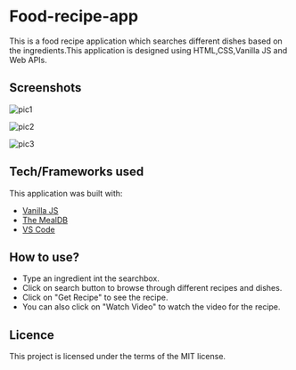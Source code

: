 # Food-recipe-app
This is a food recipe application which searches different dishes based on the ingredients.This application is designed using HTML,CSS,Vanilla JS and Web APIs.


<h2>Screenshots</h2>

![pic1](https://user-images.githubusercontent.com/65944388/123517714-35d2bb80-d6c0-11eb-8ad0-313422c563c2.PNG)

![pic2](https://user-images.githubusercontent.com/65944388/123517720-3ec38d00-d6c0-11eb-88c6-34d8db42a384.PNG)

![pic3](https://user-images.githubusercontent.com/65944388/123517725-45520480-d6c0-11eb-9ec6-261049411344.PNG)



## Tech/Frameworks used
This application was built with:

- [Vanilla JS](https://developer.mozilla.org/en-US/docs/Web/JavaScript)
- [The MealDB](https://www.themealdb.com/api.php)
- [VS Code](https://code.visualstudio.com/docs)


## How to use?

- Type an ingredient int the searchbox.
- Click on search button to browse through different recipes and dishes.
- Click on "Get Recipe" to see the recipe.
- You can also click on "Watch Video" to watch the video for the recipe.


## Licence

This project is licensed under the terms of the MIT license.

